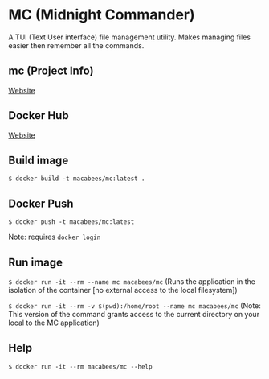 # MC (Midnight Commander)
A TUI (Text User interface) file management utility. Makes managing files easier then remember all the commands.

## mc (Project Info)
[Website](https://midnight-commander.org/)

## Docker Hub
[Website](https://hub.docker.com/r/macabees/mc/)

## Build image
`$ docker build -t macabees/mc:latest .`

## Docker Push
`$ docker push -t macabees/mc:latest`

Note: requires `docker login`

## Run image
`$ docker run -it --rm --name mc macabees/mc`
(Runs the application in the isolation of the container [no external access to the local filesystem])

`$ docker run -it --rm -v $(pwd):/home/root --name mc macabees/mc`
(Note: This version of the command grants access to the current directory on your local to the MC application)

## Help
`$ docker run -it --rm macabees/mc --help`
